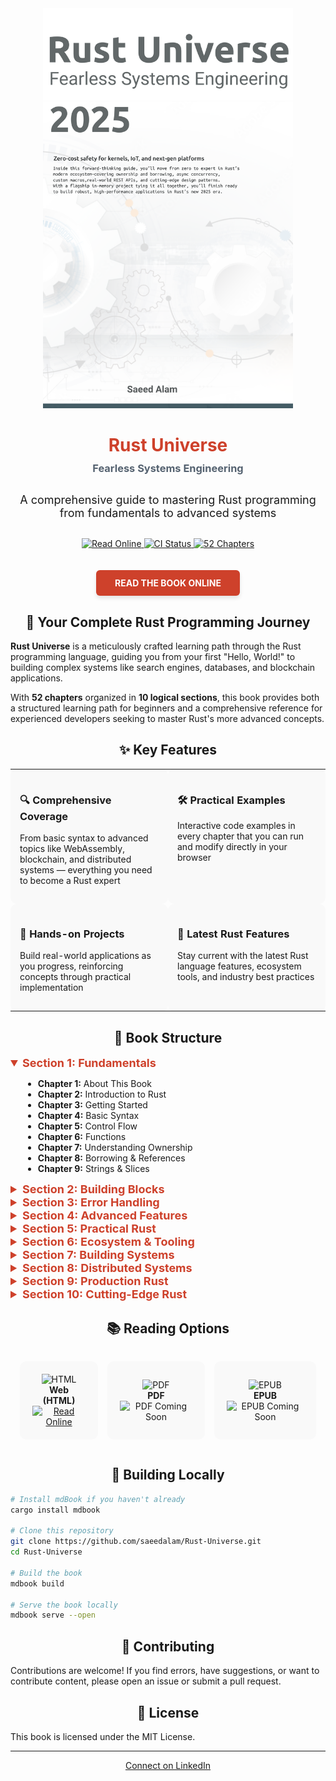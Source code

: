 <div align="center">
  <img src="Rust Univers.png" alt="Rust Universe Book Cover" width="400px">
  
  <h1 style="color: #CE412B; margin-bottom: 0;">Rust Universe</h1>
  <h3 style="color: #556270; margin-top: 10px; margin-bottom: 30px;">Fearless Systems Engineering</h3>
  
  <p style="font-size: 18px; max-width: 600px; margin: 0 auto 30px auto;">
    A comprehensive guide to mastering Rust programming from fundamentals to advanced systems
  </p>

  <p>
    <a href="https://saeedalam.github.io/Rust-Universe">
      <img src="https://img.shields.io/badge/Read-Online-CE412B?style=for-the-badge&logo=rust" alt="Read Online">
    </a>
    <a href="https://github.com/saeedalam/Rust-Universe/actions">
      <img src="https://img.shields.io/badge/CI-Status-4E9A26?style=for-the-badge&logo=github-actions" alt="CI Status">
    </a>
    <a href="#book-structure">
      <img src="https://img.shields.io/badge/Chapters-52-FF7800?style=for-the-badge&logo=bookstack" alt="52 Chapters">
    </a>
  </p>
  
  <a href="https://saeedalam.github.io/Rust-Universe" style="display: inline-block; background-color: #CE412B; color: white; font-weight: bold; padding: 12px 30px; text-decoration: none; border-radius: 6px; margin-top: 20px; box-shadow: 0 4px 6px rgba(0,0,0,0.1);">READ THE BOOK ONLINE</a>
</div>

<div align="center">
  <h2>🚀 Your Complete Rust Programming Journey</h2>
</div>

**Rust Universe** is a meticulously crafted learning path through the Rust programming language, guiding you from your first "Hello, World!" to building complex systems like search engines, databases, and blockchain applications.

With **52 chapters** organized in **10 logical sections**, this book provides both a structured learning path for beginners and a comprehensive reference for experienced developers seeking to master Rust's more advanced concepts.

<div align="center">
  <h2>✨ Key Features</h2>
</div>

<table>
  <tr>
    <td width="50%" style="padding: 15px; background-color: #f9f9f9; border-radius: 10px; vertical-align: top;">
      <h3>🔍 Comprehensive Coverage</h3>
      <p>From basic syntax to advanced topics like WebAssembly, blockchain, and distributed systems — everything you need to become a Rust expert</p>
    </td>
    <td width="50%" style="padding: 15px; background-color: #f9f9f9; border-radius: 10px; vertical-align: top;">
      <h3>🛠️ Practical Examples</h3>
      <p>Interactive code examples in every chapter that you can run and modify directly in your browser</p>
    </td>
  </tr>
  <tr>
    <td width="50%" style="padding: 15px; background-color: #f9f9f9; border-radius: 10px; vertical-align: top;">
      <h3>🧪 Hands-on Projects</h3>
      <p>Build real-world applications as you progress, reinforcing concepts through practical implementation</p>
    </td>
    <td width="50%" style="padding: 15px; background-color: #f9f9f9; border-radius: 10px; vertical-align: top;">
      <h3>🔄 Latest Rust Features</h3>
      <p>Stay current with the latest Rust language features, ecosystem tools, and industry best practices</p>
    </td>
  </tr>
</table>

<div align="center">
  <h2 id="book-structure">📖 Book Structure</h2>
</div>

<details open>
<summary style="cursor: pointer; font-weight: bold; font-size: 18px; color: #CE412B;"><strong>Section 1: Fundamentals</strong></summary>

<div style="padding-left: 20px;">

- **Chapter 1:** About This Book
- **Chapter 2:** Introduction to Rust
- **Chapter 3:** Getting Started
- **Chapter 4:** Basic Syntax
- **Chapter 5:** Control Flow
- **Chapter 6:** Functions
- **Chapter 7:** Understanding Ownership
- **Chapter 8:** Borrowing & References
- **Chapter 9:** Strings & Slices
</div>
</details>

<details>
<summary style="cursor: pointer; font-weight: bold; font-size: 18px; color: #CE412B;"><strong>Section 2: Building Blocks</strong></summary>

<div style="padding-left: 20px;">

- **Chapter 10:** Advanced Ownership
- **Chapter 11:** Structs
- **Chapter 12:** Enums
- **Chapter 13:** Modules
- **Chapter 14:** Collections
- **Chapter 15:** Generics
- **Chapter 16:** Traits
- **Chapter 17:** Advanced Traits
- **Chapter 18:** Lifetimes
</div>
</details>

<details>
<summary style="cursor: pointer; font-weight: bold; font-size: 18px; color: #CE412B;"><strong>Section 3: Error Handling</strong></summary>

<div style="padding-left: 20px;">

- **Chapter 19:** Panic!
- **Chapter 20:** Result & Option
- **Chapter 21:** Error Patterns
</div>
</details>

<details>
<summary style="cursor: pointer; font-weight: bold; font-size: 18px; color: #CE412B;"><strong>Section 4: Advanced Features</strong></summary>

<div style="padding-left: 20px;">

- **Chapter 22:** Iterators
- **Chapter 23:** Closures
- **Chapter 24:** Concurrency
- **Chapter 25:** Async/Await
- **Chapter 26:** Macros
- **Chapter 27:** Unsafe Rust
</div>
</details>

<details>
<summary style="cursor: pointer; font-weight: bold; font-size: 18px; color: #CE412B;"><strong>Section 5: Practical Rust</strong></summary>

<div style="padding-left: 20px;">

- **Chapter 28:** Testing
- **Chapter 29:** CLI Applications
- **Chapter 30:** Web Development
- **Chapter 31:** Database Access
- **Chapter 32:** Network Programming
- **Chapter 33:** Systems Programming
</div>
</details>

<details>
<summary style="cursor: pointer; font-weight: bold; font-size: 18px; color: #CE412B;"><strong>Section 6: Ecosystem & Tooling</strong></summary>

<div style="padding-left: 20px;">

- **Chapter 34:** Cargo in Depth
- **Chapter 35:** Build Systems
- **Chapter 36:** Performance Optimization
- **Chapter 37:** Interoperability
</div>
</details>

<details>
<summary style="cursor: pointer; font-weight: bold; font-size: 18px; color: #CE412B;"><strong>Section 7: Building Systems</strong></summary>

<div style="padding-left: 20px;">

- **Chapter 38:** Building a Database
- **Chapter 39:** Game Development
- **Chapter 40:** Cloud Native Applications
</div>
</details>

<details>
<summary style="cursor: pointer; font-weight: bold; font-size: 18px; color: #CE412B;"><strong>Section 8: Distributed Systems</strong></summary>

<div style="padding-left: 20px;">

- **Chapter 41:** Distributed Systems
- **Chapter 42:** Machine Learning
- **Chapter 43:** Embedded Development
</div>
</details>

<details>
<summary style="cursor: pointer; font-weight: bold; font-size: 18px; color: #CE412B;"><strong>Section 9: Production Rust</strong></summary>

<div style="padding-left: 20px;">

- **Chapter 44:** Production-Ready Code
- **Chapter 45:** Building a Search Engine
- **Chapter 46:** Building a Programming Language
</div>
</details>

<details>
<summary style="cursor: pointer; font-weight: bold; font-size: 18px; color: #CE412B;"><strong>Section 10: Cutting-Edge Rust</strong></summary>

<div style="padding-left: 20px;">

- **Chapter 47:** Blockchain Development
- **Chapter 48:** Big Data Processing
- **Chapter 49:** WebAssembly & Frontend
- **Chapter 50:** Advanced Memory Management
- **Chapter 51:** Edge Computing
- **Chapter 52:** Security Patterns
</div>
</details>

<div align="center">
  <h2>📚 Reading Options</h2>
</div>

<div align="center">
  <table style="border-collapse: separate; border-spacing: 15px; margin: 0 auto;">
    <tr>
      <td align="center" style="padding: 20px; background-color: #f9f9f9; border-radius: 10px;">
        <img src="https://img.icons8.com/color/48/000000/html-5--v1.png" alt="HTML" style="width: 48px; height: 48px;"><br>
        <strong>Web (HTML)</strong><br>
        <a href="https://saeedalam.github.io/Rust-Universe">
          <img src="https://img.shields.io/badge/Read-Online-CE412B?style=for-the-badge" alt="Read Online">
        </a>
      </td>
      <td align="center" style="padding: 20px; background-color: #f9f9f9; border-radius: 10px;">
        <img src="https://img.icons8.com/color/48/000000/pdf.png" alt="PDF" style="width: 48px; height: 48px;"><br>
        <strong>PDF</strong><br>
        <img src="https://img.shields.io/badge/Coming-Soon-808080?style=for-the-badge" alt="PDF Coming Soon">
      </td>
      <td align="center" style="padding: 20px; background-color: #f9f9f9; border-radius: 10px;">
        <img src="https://img.icons8.com/color/48/000000/epub.png" alt="EPUB" style="width: 48px; height: 48px;"><br>
        <strong>EPUB</strong><br>
        <img src="https://img.shields.io/badge/Coming-Soon-808080?style=for-the-badge" alt="EPUB Coming Soon">
      </td>
    </tr>
  </table>
</div>

<div align="center">
  <h2>🔧 Building Locally</h2>
</div>

```bash
# Install mdBook if you haven't already
cargo install mdbook

# Clone this repository
git clone https://github.com/saeedalam/Rust-Universe.git
cd Rust-Universe

# Build the book
mdbook build

# Serve the book locally
mdbook serve --open
```

<div align="center">
  <h2>👥 Contributing</h2>
</div>

Contributions are welcome! If you find errors, have suggestions, or want to contribute content, please open an issue or submit a pull request.

<div align="center">
  <h2>📜 License</h2>
</div>

This book is licensed under the MIT License.

---

<div align="center">
  <p>
    <a href="https://www.linkedin.com/in/saeedvalam">Connect on LinkedIn</a>
  </p>
</div>
